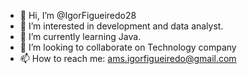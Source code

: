 - 👋 Hi, I’m @IgorFigueiredo28
- 👀 I’m interested in development and data analyst.
- 🌱 I’m currently learning Java.
- 💞️ I’m looking to collaborate on Technology company
- 📫 How to reach me: ams.igorfigueiredo@gmail.com

<!---
IgorFigueiredo28/IgorFigueiredo28 is a ✨ special ✨ repository because its `README.md` (this file) appears on your GitHub profile.
You can click the Preview link to take a look at your changes.
--->
